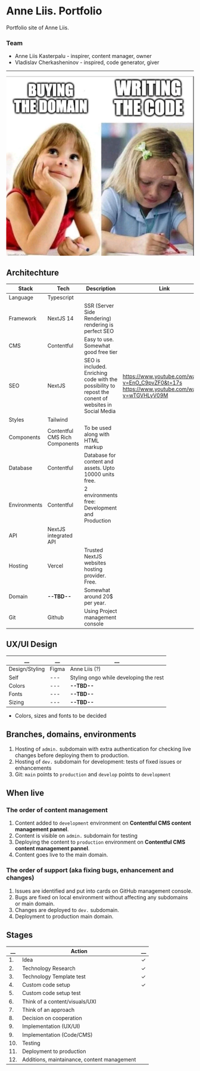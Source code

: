 # Anne Liis. Portfolio

Portfolio site of Anne Liis.

### Team

- Anne Liis Kasterpalu - inspirer, content manager, owner
- Vladislav Cherkasheninov - inspired, code generator, giver

____

![Image](/assets/images/IMAGE%202024-01-13%2010:37:28.jpg)

## Architechture

| Stack        | Tech                           | Description                                                                                           | Link                                              |
| ------------ | ------------------------------ | ----------------------------------------------------------------------------------------------------- | ------------------------------------------------- |
| Language     | Typescript                     |
| Framework    | NextJS 14                      | SSR (Server Side Rendering) rendering is perfect SEO                                                  |
| CMS          | Contentful                     | Easy to use. Somewhat good free tier                                                                  |
| SEO          | NextJS                         | SEO is included. Enriching code with the possibility to repost the conent of websites in Social Media | https://www.youtube.com/watch?v=EnO_C9pvZF0&t=17s https://www.youtube.com/watch?v=wTGVHLyV09M |
| Styles       | Tailwind                       |
| Components   | Contentful CMS Rich Components | To be used along with HTML markup                                                                     |
| Database     | Contentful                     | Database for content and assets. Upto 10000 units free.                                               |
| Environments | Contentful                     | 2 environments free: Development and Production                                                       |
| API          | NextJS integrated API          |
| Hosting      | Vercel                         | Trusted NextJS websites hosting provider. Free.                                                       |
| Domain       | **--TBD--**                    | Somewhat around 20$ per year.                                                                         |
| Git          | Github                         | Using Project management console                                                                      |

## UX/UI Design

| \_\_           | \_\_  | \_\_                                   |
| -------------- | ----- | -------------------------------------- |
| Design/Styling | Figma | Anne Liis (?)                          |
| Self           | ---   | Styling ongo while developing the rest |
| Colors         | ---   | **--TBD--**                            |
| Fonts          | ---   | **--TBD--**                            |
| Sizing         | ---   | **--TBD--**                            |

- Colors, sizes and fonts to be decided

## Branches, domains, environments

1. Hosting of `admin.` subdomain with extra authentication for checking live changes before deploying them to production.
2. Hosting of `dev.` subdomain for development: tests of fixed issues or enhancements
3. Git: `main` points to `production` and `develop` points to `development`

## When live

### The order of content management

1. Content added to `development` environment on **Contentful CMS content management pannel**.
2. Content is visible on `admin.` subdomain for testing
3. Deploying the content to `production` environment on **Contentful CMS content management pannel**.
4. Content goes live to the main domain.

### The order of support (aka fixing bugs, enhancement and changes)

1. Issues are identified and put into cards on GitHub management console.
2. Bugs are fixed on local environment without affecting any subdomains or main domain.
3. Changes are deployed to `dev.` subdomain.
4. Deployment to production main domain.

## Stages

| \_\_ | Action                                      | \_\_ |
| ---- | ------------------------------------------- | ---- |
| 1.   | Idea                                        | ✓    |
| 2.   | Technology Research                         | ✓    |
| 3.   | Technology Template test                    | ✓    |
| 4.   | Custom code setup                           | ✓    |
| 5.   | Custom code setup test                      |      |
| 6.   | Think of a content/visuals/UXI              |      |
| 7.   | Think of an approach                        |      |
| 8.   | Decision on cooperation                     |      |
| 9.   | Implementation (UX/UI)                      |      |
| 9.   | Implementation (Code/CMS)                   |      |
| 10.  | Testing                                     |      |
| 11.  | Deployment to production                    |      |
| 12.  | Additions, maintainance, content management |      |

